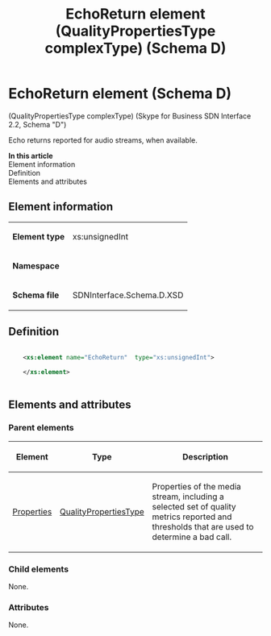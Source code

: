 ﻿---
title: EchoReturn element (QualityPropertiesType complexType) (Schema D)
description: Describes the Schema D iteration of the EchoReturn element and provides the element's definition, parent elements, and information.
TOCTitle: EchoReturn element
ms:assetid: 90c85b41-fbf7-ee4c-8864-a62d7cbc3d53
ms:mtpsurl: https://msdn.microsoft.com/library/Mt170849(v=office.16)
ms:contentKeyID: 65855427
ms.date: 08/24/2015
mtps_version: v=office.16
dev_langs:
- xml
---

# EchoReturn element (Schema D)

(QualityPropertiesType complexType) (Skype for Business SDN Interface 2.2, Schema "D")

Echo returns reported for audio streams, when available.


**In this article**  
Element information  
Definition  
Elements and attributes  

## Element information

<table>

<tbody>
<tr class="odd">
<td><p><strong>Element type</strong></p></td>
<td><p>xs:unsignedInt</p></td>
</tr>
<tr class="even">
<td><p><strong>Namespace</strong></p></td>
<td><p></p></td>
</tr>
<tr class="odd">
<td><p><strong>Schema file</strong></p></td>
<td><p>SDNInterface.Schema.D.XSD</p></td>
</tr>
</tbody>
</table>


## Definition

```xml

    <xs:element name="EchoReturn"  type="xs:unsignedInt">
    
    </xs:element>
  
```

## Elements and attributes

### Parent elements

<table>

<thead>
<tr class="header">
<th><p>Element</p></th>
<th><p>Type</p></th>
<th><p>Description</p></th>
</tr>
</thead>
<tbody>
<tr class="odd">
<td><p><a href="properties-element-qualitytype-complextype-skype-for-business-sdn-interface-2-2-schema-d.md">Properties</a></p></td>
<td><p><a href="qualitypropertiestype-complextype-skype-for-business-sdn-interface-2-2-schema-d.md">QualityPropertiesType</a></p></td>
<td><p>Properties of the media stream, including a selected set of quality metrics reported and thresholds that are used to determine a bad call.</p></td>
</tr>
</tbody>
</table>


### Child elements

None.

### Attributes

None.

